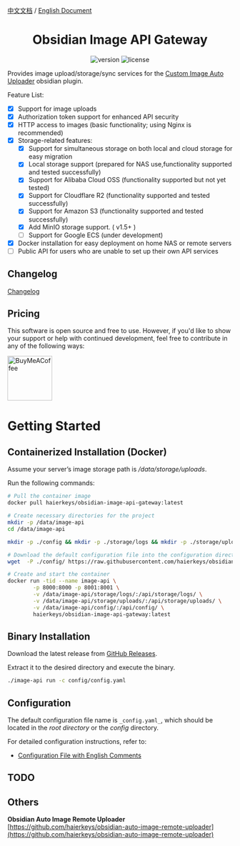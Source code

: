 [中文文档](readme-zh.md) / [English Document](README.md)


<h1 align="center">Obsidian Image API Gateway</h1>

<p align="center">
<img src="https://img.shields.io/github/release/haierkeys/obsidian-image-api-gateway" alt="version">
<img src="https://img.shields.io/github/license/haierkeys/obsidian-image-api-gateway.svg" alt="license" >
</p>


Provides image upload/storage/sync services for the [Custom Image Auto Uploader](https://github.com/haierkeys/obsidian-custom-image-auto-uploader) obsidian plugin.

Feature List:

- [x] Support for image uploads
- [x] Authorization token support for enhanced API security
- [x] HTTP access to images (basic functionality; using Nginx is recommended)
- [x] Storage-related features:
  - [x] Support for simultaneous storage on both local and cloud storage for easy migration
  - [x] Local storage support (prepared for NAS use,functionality supported and tested successfully)
  - [x] Support for Alibaba Cloud OSS (functionality supported but not yet tested)
  - [x] Support for Cloudflare R2 (functionality supported and tested successfully)
  - [x] Support for Amazon S3 (functionality supported and tested successfully)
  - [x] Add MinIO storage support. ( v1.5+ )
  - [ ] Support for Google ECS (under development)
- [x] Docker installation for easy deployment on home NAS or remote servers
- [ ] Public API for users who are unable to set up their own API services

## Changelog

[Changelog](https://github.com/haierkeys/obsidian-image-api-gateway/releases)

## Pricing

This software is open source and free to use. However, if you'd like to show your support or help with continued development, feel free to contribute in any of the following ways:

[<img src="https://cdn.ko-fi.com/cdn/kofi3.png?v=3" alt="BuyMeACoffee" width="100">](https://ko-fi.com/haierkeys)

# Getting Started

## Containerized Installation (Docker)

Assume your server’s image storage path is _/data/storage/uploads_.

Run the following commands:

```bash
# Pull the container image
docker pull haierkeys/obsidian-image-api-gateway:latest

# Create necessary directories for the project
mkdir -p /data/image-api
cd /data/image-api

mkdir -p ./config && mkdir -p ./storage/logs && mkdir -p ./storage/uploads

# Download the default configuration file into the configuration directory
wget  -P ./config/ https://raw.githubusercontent.com/haierkeys/obsidian-image-api-gateway/main/config/config.yaml

# Create and start the container
docker run -tid --name image-api \
        -p 8000:8000 -p 8001:8001 \
        -v /data/image-api/storage/logs/:/api/storage/logs/ \
        -v /data/image-api/storage/uploads/:/api/storage/uploads/ \
        -v /data/image-api/config/:/api/config/ \
        haierkeys/obsidian-image-api-gateway:latest
```

## Binary Installation

Download the latest release from [GitHub Releases](https://github.com/haierkeys/obsidian-image-api-gateway/releases).

Extract it to the desired directory and execute the binary.

```bash
./image-api run -c config/config.yaml
```

## Configuration

The default configuration file name is `_config.yaml_`, which should be located in the _root directory_ or the _config_ directory.

For detailed configuration instructions, refer to:

- [Configuration File with English Comments](config/config-en.yaml)


## TODO

## Others

**Obsidian Auto Image Remote Uploader**
[https://github.com/haierkeys/obsidian-auto-image-remote-uploader](https://github.com/haierkeys/obsidian-auto-image-remote-uploader)
